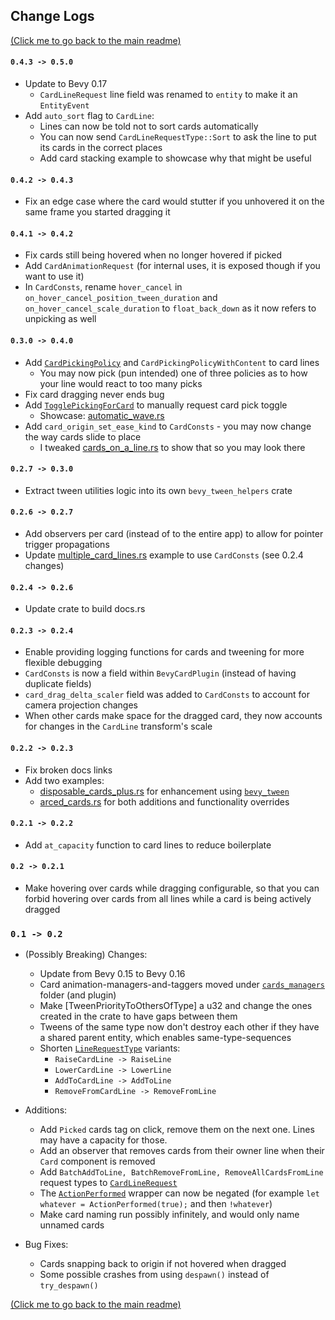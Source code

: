 ## Change Logs

[(Click me to go back to the main readme)](../README.md)

#### `0.4.3 -> 0.5.0`
* Update to Bevy 0.17
  * `CardLineRequest` line field was renamed to `entity` to make it an `EntityEvent`
* Add `auto_sort` flag to `CardLine`:
  * Lines can now be told not to sort cards automatically
  * You can now send `CardLineRequestType::Sort` to ask the line to put its cards in the correct places
  * Add card stacking example to showcase why that might be useful

#### `0.4.2 -> 0.4.3`
* Fix an edge case where the card would stutter if you unhovered it on the same frame you started dragging it

#### `0.4.1 -> 0.4.2`
* Fix cards still being hovered when no longer hovered if picked
* Add `CardAnimationRequest` (for internal uses, it is exposed though if you want to use it)
* In `CardConsts`, rename `hover_cancel` in `on_hover_cancel_position_tween_duration` and `on_hover_cancel_scale_duration` 
to `float_back_down` as it now refers to unpicking as well

#### `0.3.0 -> 0.4.0`
* Add [`CardPickingPolicy`](../src/cards/card_lines/card_picking_policy.rs) and `CardPickingPolicyWithContent` to card lines 
  * You may now pick (pun intended) one of three policies as to how your line would react to too many picks
* Fix card dragging never ends bug
* Add [`TogglePickingForCard`](../src/cards/event.rs) to manually request card pick toggle
  * Showcase: [automatic_wave.rs](../examples/automatic_wave.rs)
* Add `card_origin_set_ease_kind` to `CardConsts` - you may now change the way cards slide to place
  * I tweaked [cards_on_a_line.rs](../examples/cards_on_a_line.rs) to show that so you may look there

#### `0.2.7 -> 0.3.0`
* Extract tween utilities logic into its own `bevy_tween_helpers` crate

#### `0.2.6 -> 0.2.7`
* Add observers per card (instead of to the entire app) to allow for pointer trigger propagations
* Update [multiple_card_lines.rs](../examples/multiple_card_lines.rs) example to use `CardConsts` (see 0.2.4 changes)

#### `0.2.4 -> 0.2.6`
* Update crate to build docs.rs

#### `0.2.3 -> 0.2.4`
* Enable providing logging functions for cards and tweening for more flexible debugging
* `CardConsts` is now a field within `BevyCardPlugin` (instead of having duplicate fields)
* `card_drag_delta_scaler` field was added to `CardConsts` to account for camera projection changes
* When other cards make space for the dragged card, they now accounts for changes in the `CardLine` transform's scale

#### `0.2.2 -> 0.2.3`
* Fix broken docs links
* Add two examples:
  * [disposable_cards_plus.rs](../examples/disposable_cards_plus.rs) for enhancement using [`bevy_tween`](https://github.com/Multirious/bevy_tween)
  * [arced_cards.rs](../examples/arced_cards.rs) for both additions and functionality overrides

#### `0.2.1 -> 0.2.2`
* Add `at_capacity` function to card lines to reduce boilerplate

#### `0.2 -> 0.2.1`
* Make hovering over cards while dragging configurable, 
  so that you can forbid hovering over cards from all lines while a card is being actively dragged

### `0.1 -> 0.2`
* (Possibly Breaking) Changes:
  * Update from Bevy 0.15 to Bevy 0.16
  * Card animation-managers-and-taggers moved under [`cards_managers`](../src/cards/card_managers) folder (and plugin)
  * Make [TweenPriorityToOthersOfType] a u32 and change the ones created in the crate to have gaps between them
  * Tweens of the same type now don't destroy each other if they have a shared parent entity, which enables same-type-sequences
  * Shorten [`LineRequestType`](../src/cards/card_lines/event.rs) variants:
    * `RaiseCardLine -> RaiseLine`
    * `LowerCardLine -> LowerLine`
    * `AddToCardLine -> AddToLine`
    * `RemoveFromCardLine -> RemoveFromLine`


* Additions:
  * Add `Picked` cards tag on click, remove them on the next one. Lines may have a capacity for those.
  * Add an observer that removes cards from their owner line when their `Card` component is removed
  * Add `BatchAddToLine, BatchRemoveFromLine, RemoveAllCardsFromLine` request types to [`CardLineRequest`](../src/cards/card_lines/event.rs)
  * The [`ActionPerformed`](../src/utilities/action_performed.rs) wrapper can now be negated (for example `let whatever = ActionPerformed(true);` and then `!whatever`)
  * Make card naming run possibly infinitely, and would only name unnamed cards


* Bug Fixes:
  * Cards snapping back to origin if not hovered when dragged
  * Some possible crashes from using `despawn()` instead of `try_despawn()`

[(Click me to go back to the main readme)](../README.md)